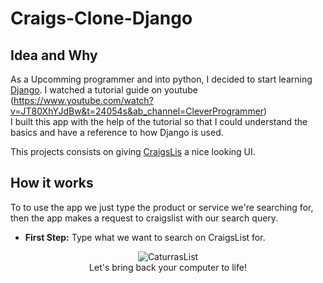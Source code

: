 # Craigs-Clone-Django

## Idea and Why

As a Upcomming programmer and into python, I decided to start learning [Django](https://www.djangoproject.com/). I watched a tutorial guide on youtube (https://www.youtube.com/watch?v=JT80XhYJdBw&t=24054s&ab_channel=CleverProgrammer)  
I built this app with the help of the tutorial so that I could understand the basics and have a reference to how Django is used.

This projects consists on giving [CraigsLis](https://www.craigslist.org/about/sites?lang=pt) a nice looking UI.  

## How it works
To to use the app we just type the product or service we're searching for, then the app makes a request to craigslist with our search query.

- **First Step:**  Type what we want to search on CraigsList for.
<p align="center">
  <img src="https://raw.githubusercontent.com/SamuelSilva2310/Craigs-Clone-Django/blob/main/readme_img/Menu.png" alt="CaturrasList"/><br/>
  Let's bring back your computer to life!
</p>
